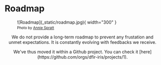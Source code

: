 # Roadmap

<figure markdown>
  ![Roadmap](_static/roadmap.jpg){ width="300" }
  <figcaption><small>Photo by <a href="https://unsplash.com/@anniespratt?utm_source=unsplash&utm_medium=referral&utm_content=creditCopyText">Annie Spratt</a></small>
  </figcaption>
</figure>


<p style="text-align: center;" markdown>We do not provide a long-term roadmap to prevent any frustation and unmet expectations.
It is constantly evolving with feedbacks we receive.</p><p style="text-align: center;" markdown>
We've thus moved it within a Github project. You can check it [here](https://github.com/orgs/dfir-iris/projects/1).</p>